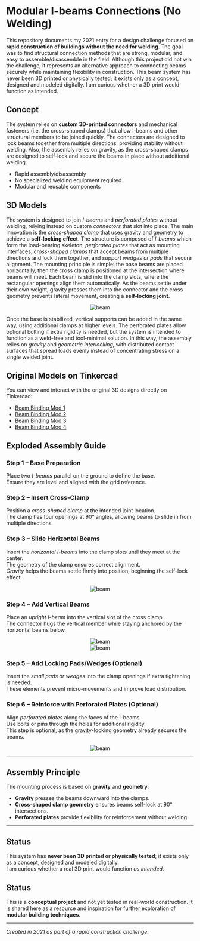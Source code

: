 # Modular I-beams Connections (No Welding)

This repository documents my 2021 entry for a design challenge focused on **rapid construction of buildings without the need for welding**. The goal was to find structural connection methods that are strong, modular, and easy to assemble/disassemble in the field. Although this project did not win the challenge, it represents an alternative approach to connecting beams securely while maintaining flexibility in construction. This beam system has never been 3D printed or physically tested; it exists only as a concept, designed and modeled digitally. I am curious whether a 3D print would function as intended.

## Concept

The system relies on **custom 3D-printed connectors** and mechanical fasteners (i.e. the cross-shaped clamps) that allow I-beams and other structural members to be joined quickly. The connectors are designed to lock beams together from multiple directions, providing stability without welding. Also, the assembly relies on gravity, as the cross-shaped clamps are designed to self-lock and secure the beams in place without additional welding.

- Rapid assembly/disassembly  
- No specialized welding equipment required  
- Modular and reusable components  

## 3D Models

The system is designed to join <i>I-beams</i> and <i>perforated plates</i> without welding, relying instead on custom <i>connectors</i> that slot into place. The main innovation is the <i>cross-shaped clamp</i> that uses gravity and geometry to achieve a <b>self-locking effect</b>. The structure is composed of <i>I-beams</i> which form the load-bearing skeleton, <i>perforated plates</i> that act as mounting interfaces, <i>cross-shaped clamps</i> that accept beams from multiple directions and lock them together, and <i>support wedges or pads</i> that secure alignment. The mounting principle is simple: the base beams are placed horizontally, then the cross clamp is positioned at the intersection where beams will meet. Each beam is slid into the clamp slots, where the rectangular openings align them automatically. As the beams settle under their own weight, gravity presses them into the connector and the cross geometry prevents lateral movement, creating a <b>self-locking joint</b>. 

<div align="center">
  <img src="https://github.com/Gagniuc/Non-Welded-Structural-Beam-Joints/blob/main/img/abstract-side.png" alt="beam">
</div>

Once the base is stabilized, vertical supports can be added in the same way, using additional clamps at higher levels. The perforated plates allow optional bolting if extra rigidity is needed, but the system is intended to function as a weld-free and tool-minimal solution. In this way, the assembly relies on <i>gravity</i> and <i>geometric interlocking</i>, with distributed contact surfaces that spread loads evenly instead of concentrating stress on a single welded joint.  

## Original Models on Tinkercad

You can view and interact with the original 3D designs directly on Tinkercad:

- [Beam Binding Mod 1](https://www.tinkercad.com/things/8ZvYYCPgAwp-gagniuc-beam-binding-mod-1)  
- [Beam Binding Mod 2](https://www.tinkercad.com/things/acZ6fLl6scF-gagniuc-beam-binding-mod-2)  
- [Beam Binding Mod 3](https://www.tinkercad.com/things/ae3SANVkH5d-gagniuc-beam-binding-mod-3)  
- [Beam Binding Mod 4](https://www.tinkercad.com/things/hHmCYtFYW13-gagniuc-beam-binding-mod-4)

## Exploded Assembly Guide  

### <b>Step 1 – Base Preparation</b>  
Place two <i>I-beams</i> parallel on the ground to define the base.  
Ensure they are level and aligned with the grid reference.  

### <b>Step 2 – Insert Cross-Clamp</b>  
Position a <i>cross-shaped clamp</i> at the intended joint location.  
The clamp has four openings at 90° angles, allowing beams to slide in from multiple directions.  

### <b>Step 3 – Slide Horizontal Beams</b>  
Insert the <i>horizontal I-beams</i> into the clamp slots until they meet at the center.  
The geometry of the clamp ensures correct alignment.  
<i>Gravity</i> helps the beams settle firmly into position, beginning the self-lock effect.  

<div align="center">
  <img src="https://github.com/Gagniuc/Non-Welded-Structural-Beam-Joints/blob/main/img/beam-in.gif" alt="beam">
</div>

### <b>Step 4 – Add Vertical Beams</b>  
Place an <i>upright I-beam</i> into the vertical slot of the cross clamp.  
The connector hugs the vertical member while staying anchored by the horizontal beams below.  

<div align="center">
  <img src="https://github.com/Gagniuc/Non-Welded-Structural-Beam-Joints/blob/main/img/pole-out.gif" alt="beam">
</div>


<div align="center">
  <img src="https://github.com/Gagniuc/Non-Welded-Structural-Beam-Joints/blob/main/img/pole-in.gif" alt="beam">
</div>

### <b>Step 5 – Add Locking Pads/Wedges (Optional)</b>  
Insert the <i>small pads or wedges</i> into the clamp openings if extra tightening is needed.  
These elements prevent micro-movements and improve load distribution.  

### <b>Step 6 – Reinforce with Perforated Plates (Optional)</b>  
Align <i>perforated plates</i> along the faces of the I-beams.  
Use bolts or pins through the holes for additional rigidity.  
This step is optional, as the gravity-locking geometry already secures the beams.  

<div align="center">
  <img src="https://github.com/Gagniuc/Non-Welded-Structural-Beam-Joints/blob/main/img/rotate.gif" alt="beam">
</div>

---

## Assembly Principle  

The mounting process is based on <b>gravity</b> and <b>geometry</b>:  
- <b>Gravity</b> presses the beams downward into the clamps.  
- <b>Cross-shaped clamp geometry</b> ensures beams self-lock at 90° intersections.  
- <b>Perforated plates</b> provide flexibility for reinforcement without welding.  

---

## Status  

This system has <b>never been 3D printed or physically tested</b>; it exists only as a concept, designed and modeled digitally.  
I am curious whether a real 3D print would function <i>as intended</i>.  



## Status

This is a **conceptual project** and not yet tested in real-world construction. It is shared here as a resource and inspiration for further exploration of **modular building techniques**.  

---
*Created in 2021 as part of a rapid construction challenge.*
